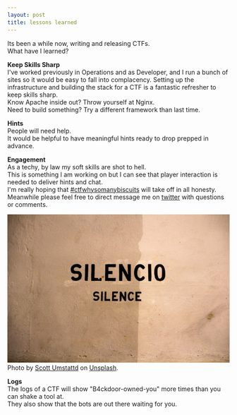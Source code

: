 ```yaml
---
layout: post
title: lessons learned
---
```

Its been a while now, writing and releasing CTFs.  
What have I learned?

**Keep Skills Sharp**  
I've worked previously in Operations and as Developer, and I run a bunch of sites so it would be easy to fall into complacency. Setting up the infrastructure and building the stack for a CTF is a fantastic refresher to keep skills sharp.   
Know Apache inside out? Throw yourself at Nginx.  
Need to build something? Try a different framework than last time.  

**Hints**  
People will need help.  
It would be helpful to have meaningful hints ready to drop prepped in advance.  

**Engagement**  
As a techy, by law my soft skills are shot to hell.  
This is something I am working on but I can see that player interaction is needed to deliver hints and chat.  
I'm really hoping that [#ctfwhysomanybiscuits](https://twitter.com/hashtag/ctfwhysomanybiscuits) will take off in all honesty.  
Meanwhile please feel free to direct message me on [twitter](https://twitter.com/lj_actual) with questions or comments.

![Silence](/images/scott-umstattd-iSTs6Lcu-Ek-unsplash.jpg)
Photo by [Scott Umstattd](https://unsplash.com/@scott_umstattd) on [Unsplash](https://unsplash.com).  

**Logs**  
The logs of a CTF will show "B4ckdoor-owned-you" more times than you can shake a tool at.  
They also show that the bots are out there waiting for you.
